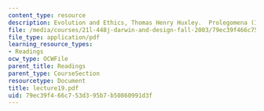 ```yaml
---
content_type: resource
description: Evolution and Ethics, Thomas Henry Huxley.  Prolegomena (1894)
file: /media/courses/21l-448j-darwin-and-design-fall-2003/79ec39f466c753d395b7b50860991d3f_lecture19.pdf
file_type: application/pdf
learning_resource_types:
- Readings
ocw_type: OCWFile
parent_title: Readings
parent_type: CourseSection
resourcetype: Document
title: lecture19.pdf
uid: 79ec39f4-66c7-53d3-95b7-b50860991d3f
---
```


